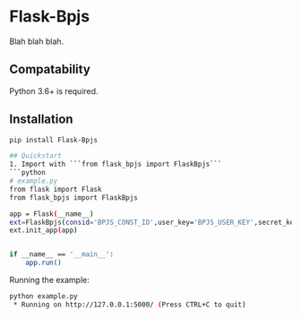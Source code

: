 # Flask-Bpjs

Blah blah blah.

## Compatability
Python 3.6+ is required.

## Installation

```bash
pip install Flask-Bpjs

## Quickstart
1. Import with ```from flask_bpjs import FlaskBpjs```
```python
# example.py
from flask import Flask
from flask_bpjs import FlaskBpjs

app = Flask(__name__)
ext=FlaskBpjs(consid='BPJS_CONST_ID',user_key='BPJS_USER_KEY',secret_key='BPJS_SECRET_KEY',host='BPJS_HOST')
ext.init_app(app)


if __name__ == '__main__':
    app.run()
```
Running the example:
```bash
python example.py
 * Running on http://127.0.0.1:5000/ (Press CTRL+C to quit)
```